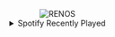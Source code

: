 <div align="center">
<picture>
    <source media="(prefers-color-scheme: dark)" srcset="https://i.ibb.co/3Ckgsft/output-gif.gif">
    <source media="(prefers-color-scheme: light)" srcset="https://i.ibb.co/3Ckgsft/output-gif.gif">
    <img alt="RENOS" src="https://i.ibb.co/3Ckgsft/output-gif.gif">
</picture>
<details>
<summary>Spotify Recently Played</summary>
<img src="https://spotify-recently-played-readme.vercel.app/api?user=31d6d6zerc5ct6kck32na2ozsqf4&unique=1&width=400" alt="Spotify" />
</details>
</div>

<!-- Image deletion URL: https://ibb.co/JsCDdxX/72dada41a0b0dc566905d3ecaffdd421 -->